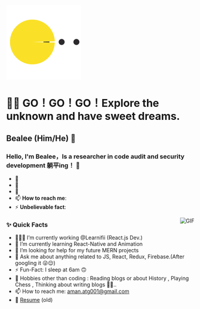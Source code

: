 <div align="left",style="background-color:darkgray">
    <br>
    <img src="https://raw.githubusercontent.com/Aniket965/Aniket965/master/pacman.svg?sanitize=true" width="200"
        height="200">
</div>

# 👋🏻 GO！GO！GO！Explore the unknown and have sweet dreams.
## Bealee (Him/He) 🌻
### Hello, I'm Bealee，Is a researcher in code audit and security development 躺平ing！ 👋
- 🔭
- 👯
- 💬
- 📫 **How to reach me**:
- ⚡ **Unbelievable fact**:


<img align="right" alt="GIF" src="https://media.giphy.com/media/MC6eSuC3yypCU/giphy.gif" />

### ✨ Quick Facts

- 👨🏽‍💻 I’m currently working @Learnifii (React.js Dev.)
- 🌱 I’m currently learning React-Native and Animation
- 🤔 I’m looking for help for my future MERN projects
- 💬 Ask me about anything related to JS, React, Redux, Firebase.(After googling it 😜😌)
- ⚡️ Fun-Fact: I sleep at 6am 🙃
- 🎿 Hobbies other than coding : Reading blogs or about History , Playing Chess , Thinking about writing blogs 🤔🤖..
- 📫 How to reach me: aman.atg001@gmail.com
- 📝 [Resume](https://www.canva.com/design/DAD8JlnPFhw/3v-OrtVl-UETeMGVfscAgQ/view?) (old)
